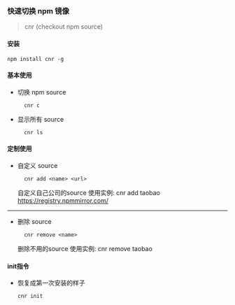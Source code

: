 ### 快速切换 npm 镜像

> cnr (checkout npm source)

#### 安装

```shell
npm install cnr -g
```

#### 基本使用

- 切换 npm source

  ```shell
    cnr c
  ```

- 显示所有 source
  ```shell
    cnr ls
  ```
#### 定制使用
- 自定义 source
  ```shell
    cnr add <name> <url>
  ```
  自定义自己公司的source
  使用实例:
  cnr add taobao https://registry.npmmirror.com/
_______________________________________________________________

- 删除 source
  ```shell
    cnr remove <name>
  ```
  删除不用的source
  使用实例:
  cnr remove taobao

#### init指令
- 恢复成第一次安装的样子
  ```shell
  cnr init
  ```
  
